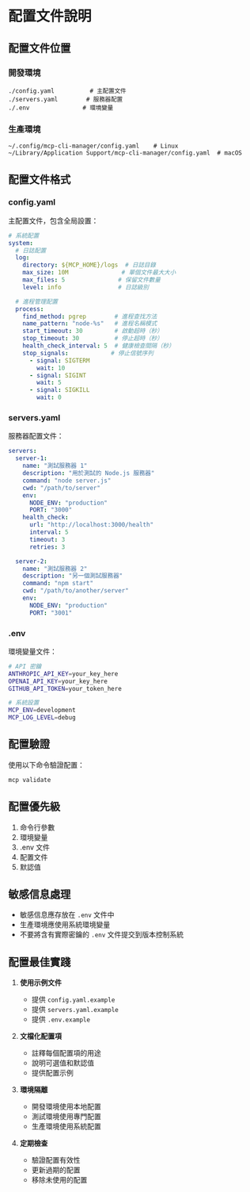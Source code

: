 # 配置文件說明

## 配置文件位置

### 開發環境
```
./config.yaml          # 主配置文件
./servers.yaml        # 服務器配置
./.env               # 環境變量
```

### 生產環境
```
~/.config/mcp-cli-manager/config.yaml    # Linux
~/Library/Application Support/mcp-cli-manager/config.yaml  # macOS
```

## 配置文件格式

### config.yaml

主配置文件，包含全局設置：

```yaml
# 系統配置
system:
  # 日誌配置
  log:
    directory: ${MCP_HOME}/logs  # 日誌目錄
    max_size: 10M               # 單個文件最大大小
    max_files: 5               # 保留文件數量
    level: info                # 日誌級別

  # 進程管理配置
  process:
    find_method: pgrep        # 進程查找方法
    name_pattern: "node-%s"   # 進程名稱模式
    start_timeout: 30         # 啟動超時（秒）
    stop_timeout: 30          # 停止超時（秒）
    health_check_interval: 5  # 健康檢查間隔（秒）
    stop_signals:            # 停止信號序列
      - signal: SIGTERM
        wait: 10
      - signal: SIGINT
        wait: 5
      - signal: SIGKILL
        wait: 0
```

### servers.yaml

服務器配置文件：

```yaml
servers:
  server-1:
    name: "測試服務器 1"
    description: "用於測試的 Node.js 服務器"
    command: "node server.js"
    cwd: "/path/to/server"
    env:
      NODE_ENV: "production"
      PORT: "3000"
    health_check:
      url: "http://localhost:3000/health"
      interval: 5
      timeout: 3
      retries: 3

  server-2:
    name: "測試服務器 2"
    description: "另一個測試服務器"
    command: "npm start"
    cwd: "/path/to/another/server"
    env:
      NODE_ENV: "production"
      PORT: "3001"
```

### .env

環境變量文件：

```bash
# API 密鑰
ANTHROPIC_API_KEY=your_key_here
OPENAI_API_KEY=your_key_here
GITHUB_API_TOKEN=your_token_here

# 系統設置
MCP_ENV=development
MCP_LOG_LEVEL=debug
```

## 配置驗證

使用以下命令驗證配置：

```bash
mcp validate
```

## 配置優先級

1. 命令行參數
2. 環境變量
3. .env 文件
4. 配置文件
5. 默認值

## 敏感信息處理

- 敏感信息應存放在 `.env` 文件中
- 生產環境應使用系統環境變量
- 不要將含有實際密鑰的 `.env` 文件提交到版本控制系統

## 配置最佳實踐

1. **使用示例文件**
   - 提供 `config.yaml.example`
   - 提供 `servers.yaml.example`
   - 提供 `.env.example`

2. **文檔化配置項**
   - 註釋每個配置項的用途
   - 說明可選值和默認值
   - 提供配置示例

3. **環境隔離**
   - 開發環境使用本地配置
   - 測試環境使用專門配置
   - 生產環境使用系統配置

4. **定期檢查**
   - 驗證配置有效性
   - 更新過期的配置
   - 移除未使用的配置 